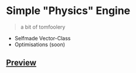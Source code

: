 # Simple "Physics" Engine
> a bit of tomfoolery


+ Selfmade Vector-Class
+ Optimisations (soon)


## [Preview](https://htmlpreview.github.io/?https://github.com/maxazv/collision/blob/master/index.html)

